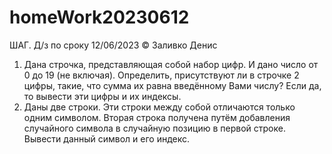 # homeWork20230612
ШАГ. Д/з по сроку 12/06/2023 © Заливко Денис


1) Дана строчка, представляющая собой набор цифр. И дано число от 0 до 19 (не включая). Определить, присутствуют ли 
    в строчке 2 цифры, такие, что сумма их равна введённому Вами числу? Если да, то вывести эти цифры и  их индексы.
2) Даны две строки. Эти строки между собой отличаются только одним символом. Вторая строка получена путём добавления 
    случайного символа в случайную позицию в первой строке.  Вывести данный символ и его индекс.
